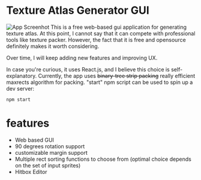 # Texture Atlas Generator GUI
![App Screenhot](https://github.com/xtropia/texture-atlas-generator-gui/blob/master/src/images/screenShot.png)
This is a free web-based gui application for generating texture atlas. At this point, I cannot say that it can compete with professional tools like texture packer. However, the fact that it is free and opensource definitely makes it worth considering.

Over time, I will keep adding new features and improving UX.

In case you're curious, it uses React.js, and I believe this choice is self-explanatory. Currently, the app uses ~~binary-tree strip packing~~ really efficient maxrects algorithm for packing.
"start" npm script can be used to spin up a dev server:

```
npm start
```

# features
* Web based GUI
* 90 degrees rotation support
* customizable margin support
* Multiple rect sorting functions to choose from (optimal choice depends on the set of input sprites)
* Hitbox Editor
